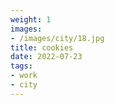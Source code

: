 ```yaml
---
weight: 1
images:
- /images/city/18.jpg
title: cookies
date: 2022-07-23
tags:
- work
- city
---
```

